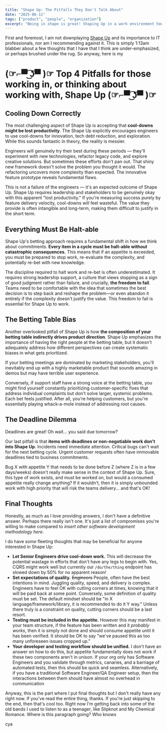 ```yaml
---
title: "Shape Up: The Pitfalls They Don't Talk About"
date: "2025-06-11"
tags: ["product", "people", "organization"]
excerpt: "Being in shape is great! Shaping Up in a work environment however? Could be a good idea but sometimes it may be bad. Don't blink as you read this thrilling, seat clenching, post on the pitfalls of Shape Up"
---
```


First and foremost, I am not downplaying [Shape Up](https://basecamp.com/shapeup) and its importance to IT professionals, nor am I recommending against it. This is simply 1:13am blabber about a few thoughts that I have that I think are under-emphasized, or perhaps brushed under the rug. So anyway, here is my

# **(☞⌐▀͡ ͜ʖ͡▀ )☞ Top 4 Pitfalls for those working in, or thinking about working with, Shape Up (☞⌐▀͡ ͜ʖ͡▀ )☞**

## Cooling Down Correctly

The most challenging aspect of Shape Up is accepting that **cool-downs might be lost productivity**. The Shape Up explicitly encourages engineers to use cool-downs for innovation, tech debt reduction, and exploration. While this sounds fantastic in theory, the reality is messier.

Engineers will genuinely try their best during these periods — they'll experiment with new technologies, refactor legacy code, and explore creative solutions. But sometimes these efforts don't pan out. That shiny new framework doesn't solve the problem you thought it would. The refactoring uncovers more complexity than expected. The innovative feature prototype reveals fundamental flaws.

This is not a failure of the engineers — it's an expected outcome of Shape Up. Shape Up requires leadership and stakeholders to be genuinely okay with this apparent "lost productivity." If you're measuring success purely by feature delivery velocity, cool-downs will feel wasteful. The value they provide is often intangible and long-term, making them difficult to justify in the short term.

## Everything Must Be Halt-able

Shape Up's betting approach requires a fundamental shift in how we think about commitments. **Every item in a cycle must be halt-able without catastrophic consequences.** This means that if an appetite is exceeded, you must be prepared to stop work, re-evaluate the complexity, and potentially re-bet with new knowledge.

The discipline required to halt work and re-bet is often underestimated. It requires strong leadership support, a culture that views stopping as a sign of good judgment rather than failure, and crucially, **the freedom to fail**. Teams need to be comfortable with the idea that sometimes the best decision is to step back and reshape the problem—or even abandon it entirely if the complexity doesn't justify the value. This freedom to fail is essential for Shape Up to work.

## The Betting Table Bias

Another overlooked pitfall of Shape Up is how **the composition of your betting table indirectly drives product direction**. Shape Up emphasizes the importance of having the right people at the betting table, but it doesn't adequately address how different perspectives can create systematic biases in what gets prioritized.

If your betting meetings are dominated by marketing stakeholders, you'll inevitably end up with a highly marketable product that sounds amazing in demos but may have terrible user experience.

Conversely, if support staff have a strong voice at the betting table, you might find yourself constantly prioritizing customer-specific fixes that address individual complaints but don't solve larger, systemic problems. Each bet feels justified. After all, you're helping customers, but you're essentially playing whack-a-mole instead of addressing root causes.

## The Deadline Dilemma

Deadlines are great! Oh wait... you said due tomorrow?

Our last pitfall is that **items with deadlines or non-negotiable work don't into Shape Up.** Incidents need immediate attention. Critical bugs can't wait for the next betting cycle. Urgent customer requests often have immovable deadlines tied to business commitments.

Bug X with appetite Y that needs to be done before Z (where Z is in a few days/weeks) doesn't really make sense in the context of Shape Up. Sure, this type of work exists, and must be worked on, but would a consumed appetite really change anything? If it wouldn't, then it is simply unbounded work with high priority that will risk the teams delivery... and that's OK!

## Final Thoughts

Honestly, as much as I love providing answers, I don't have a definitive answer. Perhaps there really isn't one. It's just a list of compromises you're willing to make compared to _insert other software development methodology here_.

I do have _some_ fleeting thoughts that may be beneficial for anyone interested in Shape Up:

- **Let Senior Engineers drive cool-down work.** This will decrease the potential wastage in efforts that don't have any legs to begin with. Yes, CQRS might work well but currently our `/do/the/thing` endpoint has slowed down by 50% for no apparent reason!
- **Set expectations of quality.** ~~Engineers~~ People, often have the best intentions in mind. Juggling quality, speed, and delivery is complex. Engineers have to feel OK with cutting corners at times, knowing that it will be paid back at some point. Conversely, some definition of quality must be set. The default mindset should be "in X language/framework/library, it is recommended to do it Y way." Unless there truly is a constraint on quality, cutting corners should be a last resort.
- **Testing must be included in the appetite.** However this may manifest in your team structure, if the feature has been written and it _probably works_, then it is simply not done and should consume appetite until it has been verified. It should be OK to say "we've paused this as too many unforeseen issues cropped up."
- **Your developer and testing workflow should be unified.** I don't have an answer on how to do this, but appetite fundamentally does not work if these two components aren't in unison. If your org only has Software Engineers and you validate through metrics, canaries, and a barriage of automated tests, then this should be quick and seamless. Alternatively, if you have a traditional Software Engineer/QA Engineer setup, then the interactions between them should have almost no overhead in communication

Anyway, this is the part where I put final thoughts but I don't really have any right now. If you've read the entire thing, thanks. If you're just skipping to the end, then that's cool too. Right now I'm getting back into some of the old bands I used to listen to as a teenager, like Slipknot and My Chemical Romance. Where is this paragraph going? Who knows

cya
